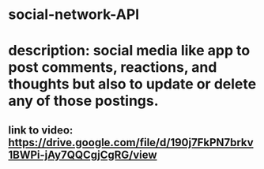 # social-network-API
# description: social media like app to post comments, reactions, and thoughts but also to update or delete any of those postings. 
## link to video: https://drive.google.com/file/d/190j7FkPN7brkv1BWPi-jAy7QQCgjCgRG/view
